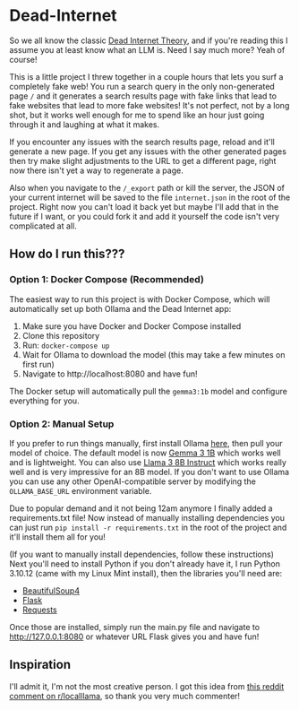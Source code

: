 # Dead-Internet
So we all know the classic [Dead Internet Theory](https://en.wikipedia.org/wiki/Dead_Internet_theory), and if you're reading this I assume you at least know what an LLM is. Need I say much more? Yeah of course!

This is a little project I threw together in a couple hours that lets you surf a completely fake web! You run a search query in the only non-generated page `/` and it generates a search results page with fake links that lead to fake websites that lead to more fake websites! 
It's not perfect, not by a long shot, but it works well enough for me to spend like an hour just going through it and laughing at what it makes.

If you encounter any issues with the search results page, reload and it'll generate a new page. If you get any issues with the other generated pages then try make slight adjustments to the URL to get a different page, right now there isn't yet a way to regenerate a page.

Also when you navigate to the `/_export` path or kill the server, the JSON of your current internet will be saved to the file `internet.json` in the root of the project. Right now you can't load it back yet but maybe I'll add that in the future if I want, or you could fork it and add it yourself the code isn't very complicated at all.

## How do I run this???

### Option 1: Docker Compose (Recommended)
The easiest way to run this project is with Docker Compose, which will automatically set up both Ollama and the Dead Internet app:

1. Make sure you have Docker and Docker Compose installed
2. Clone this repository
3. Run: `docker-compose up`
4. Wait for Ollama to download the model (this may take a few minutes on first run)
5. Navigate to http://localhost:8080 and have fun!

The Docker setup will automatically pull the `gemma3:1b` model and configure everything for you.

### Option 2: Manual Setup
If you prefer to run things manually, first install Ollama [here](https://ollama.com/download), then pull your model of choice. The default model is now [Gemma 3 1B](https://ollama.com/library/gemma3:1b) which works well and is lightweight. You can also use [Llama 3 8B Instruct](https://ollama.com/library/llama3) which works really well and is very impressive for an 8B model. If you don't want to use Ollama you can use any other OpenAI-compatible server by modifying the `OLLAMA_BASE_URL` environment variable.

Due to popular demand and it not being 12am anymore I finally added a requirements.txt file! Now instead of manually installing dependencies you can just run `pip install -r requirements.txt` in the root of the project and it'll install them all for you!

(If you want to manually install dependencies, follow these instructions) Next you'll need to install Python if you don't already have it, I run Python 3.10.12 (came with my Linux Mint install), then the libraries you'll need are:
- [BeautifulSoup4](https://pypi.org/project/beautifulsoup4/)
- [Flask](https://pypi.org/project/Flask/)
- [Requests](https://pypi.org/project/requests/)

Once those are installed, simply run the main.py file and navigate to http://127.0.0.1:8080 or whatever URL Flask gives you and have fun!

## Inspiration
I'll admit it, I'm not the most creative person. I got this idea from [this reddit comment on r/localllama](https://new.reddit.com/r/LocalLLaMA/comments/1c6ejb8/comment/l02eeqx/), so thank you very much commenter!
